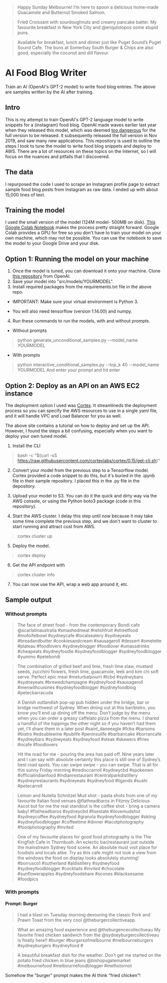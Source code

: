

> Happy Sunday Melbourne! I’m here to spoon a delicious home-made Guacamole and Butternut Smoked Salmon.

> Fried Croissant with sourdoughnuts and creamy pancake batter. My favourite breakfast in New York City and @eriqulotopos some stupid puns.

> Available for breakfast, lunch and dinner just like Puget Sound’s Puget Sound Cafe. The buns at Somerbay South Burger & Chips are also good, especially the coconut and dill flavour.


# AI Food Blog Writer
Train an AI (OpenAI's GPT-2 model) to write food blog entries. The above are samples written by the AI after training.

## Intro
This is my attempt to train OpenAI's GPT-2 language model to write snippets for a (instagram) food blog. OpenAI made waves earlier last year when they released this model, which was deemed [too dangerous](https://techcrunch.com/2019/02/17/openai-text-generator-dangerous/) for the full version to be released. It subsequently released the full version in Nov 2019, and saw many new applications.
This repository is used to outline the steps I took to tune the model to write food blog snippets and deploy to AWS. 
There are a lot of resources on these topics on the Internet, so I will focus on the nuances and pitfalls that I discovered.

## The data
I repurposed the code I used to scrape an Instagram profile page to extract sample food blog posts from Instagram as raw data. I ended up with about 15,000 lines of text.

## Training the model
I used the small version of the model (124M model- 500MB on disk). [This Google Colab Notebook](https://colab.research.google.com/drive/1VLG8e7YSEwypxU-noRNhsv5dW4NfTGce) makes the process pretty straight forward. Google Colab provides a GPU for free so you don't have to train your model on your own machine, which may not be possible. You can use the notebook to save the model to your Google Drive and your disk.

## Option 1: Running the model on your machine
1. Once the model is tuned, you can download it onto your machine. Clone [this repository](https://github.com/openai/gpt-2) from OpenAI.
2. Save your model into "src/models/YOURMODEL".
3. Install required packages from the requirements.txt file in the above repo.

  * IMPORTANT: Make sure your virtual environment is Python 3.

  * You will also need tensorflow (version 1.14.00) and numpy.

4. Run these commands to run the models, with and without prompts.

  * Without prompts

> python generate_unconditional_samples.py --model_name YOURMODEL

  * With prompts

> python interactive_conditional_samples.py --top_k 40 --model_name YOURMODEL
And enter your prompt and hit enter

## Option 2: Deploy as an API on an AWS EC2 instance
The deployment option I used was [Cortex](https://www.cortex.dev/). It streamlineds the deployment process so you can specify the AWS resources to use in a single yaml file, and it will handle VPC and Load Balancer for you as well.

The above site contains a tutorial on how to deploy and set up the API. However, I found the steps a bit confusing, especially when you want to deploy your own tuned model.

1. Install the CLI 

> bash -c "$(curl -sS https://raw.githubusercontent.com/cortexlabs/cortex/0.15/get-cli.sh)"

2. Convert your model from the previous step to a Tensorflow model. Cortex provided a code snippet to do this, but it's buried in the .ipynb file in their sample repository. I placed this in the .py file in the depository.

3. Upload your model to S3. You can do it the quick and dirty way via the AWS console, or using the Python boto3 package (code in this repository).

4. Start the AWS cluster. I delay this step until now because it may take some time complete the previous step, and we don't want to cluster to start running and attract cost from AWS.
> cortex cluster up

5. Deploy the model.
> cortex deploy

6. Get the API endpoint with
> cortex cluster info

7. You can now use the API, wrap a web app around it, etc.

## Sample output
### Without prompts
> The face of street food - from the contemporary Bondi cafe @scarlatinaustralia #smashedmeat #relishfruit #streetfood #mofoifelbowl #sydneycafe #localseatery #sydneyeats #breadandbutter #cookiesandcream #sausageroll #dessert #omelette #plateau #foodlovers #sydneyblogger #foodlover #umassdrinks #cheapeats #sydneyfoodie #sydneyfoodblogger #sydneyfoodblogger #yummo #petebondi

> The combination of grilled beef and lime, fresh lime slaw, mustard seeds, zucchini flowers, fresh lime, guacamole, leek and kim chi soft serve. Perfect epic meal #meturbalpourri #tcbd #sydneybars #sydneyeats #brewedchampagne #sydneyfood #sausageroll #menwithcuisines #sydneyfoodblogger #sydneyfoodblog #petecbarracuda

> A Danish outlandish pop-up pub hidden under the bridge, bar or bridge northwest of Sydney. When dining out at this bar/bistro, you know you’ll end up dining off the menu. Don’t judge by the menu when you can order a greasy caffelato pizza from the menu. I shared a handful of the toppings the other night so if you haven’t had them yet, I’ll share them in a later post #saint_daneeagle #fcba #barsons #bistro #edoublewine #publife #peninsulife #barbancake #borrancafe #sydneybars #sydneyeats #sydneyfood #steak #skewers #fries #ncafe #foodlovers

> Hit the road for me - pouring the area has paid off. Nine years later and I can say with absolute certainty this place is still one of Sydney’s best road spots. You can swipe swipe - you can swipe. That is all for this sunny Friday morning #medoccarroll #sydneycbd #spokeown #officialindianfood #indianrestaurant #centralparkdistillery #sydneyrestaurants #sydneyeats #sydneyfood #ligands #sushi #petecarroll

> Lemon and Nutella Schnitzel Mud shot - pasta shots from one of my favourite Italian food venues @flatheadbaros in Fitzroy 
Delicious Ascot but for me the real standout is the coffee shot - bring a camera baby! #flatheadbaros #sydneycbd #lisestate #ilovemudshot #sydneycoffee #sydneyfood #granola #sydneyfoodblogger #skiing #sydneyfoodblogger #coffeetime #dinner #tacotphotography #foodphotography #invited

> One of my favourite places for good food photography is the The Kingfish Cafe in Thornbush. An eclectic bar/restaurant just outside the mainstream Sydney food scene. An absolute must visit place for foodists and locals alike. Try as this cafe might not look a view from the windows the food on display looks absolutely stunning!  #borrusco1 #sutherland #aldistillery #sydneyfood #sydneyfoodblogger #cocktails #invited #chocolate #sunflowerapples #sydneyfoodshare #scones #blacksesame #foodpics


### With prompts
#### Prompt: Burger

> I had a blast on Tuesday morning devouring the classic Pork and Prawn Toast from the very cool @theburgercollectiveapp.

> What an amazing food experience and @theburgencecollectiveau
My favorite fried chicken sandwich from the @sydneyburgercollectiveau is finally here!!
#burger #burgersofmelbourne #melbourneburgers #sydneyburgers #sydneyfood #

> A beautiful breakfast dish for the weather. Don’t get me started on the potato fried chicken in blue jeans @bishopsgatemarket #melbournefood #melbournefoodblogger #melhotornot

Somehow the "burger" prompt makes the AI think "fried chicken"!




